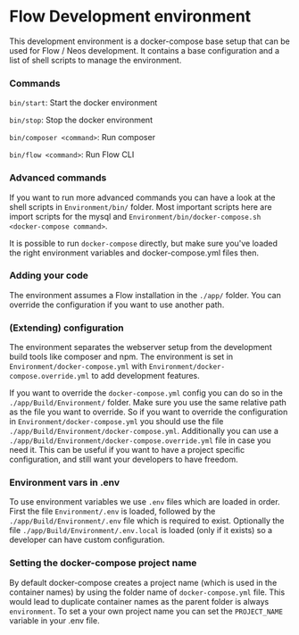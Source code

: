 Flow Development environment
============================

This development environment is a docker-compose base setup that can be
used for Flow / Neos development. It contains a base configuration and
a list of shell scripts to manage the environment.

### Commands

`bin/start`: Start the docker environment

`bin/stop`: Stop the docker environment

`bin/composer <command>`: Run composer

`bin/flow <command>`: Run Flow CLI

### Advanced commands

If you want to run more advanced commands you can have a look at the shell
scripts in `Environment/bin/` folder. Most important scripts here are import
scripts for the mysql and `Environment/bin/docker-compose.sh <docker-compose command>`.

It is possible to run `docker-compose` directly, but make sure you've loaded the right
environment variables and docker-compose.yml files then.

### Adding your code

The environment assumes a Flow installation in the `./app/` folder. You
can override the configuration if you want to use another path.

### (Extending) configuration

The environment separates the webserver setup from the development build
tools like composer and npm. The environment is set in `Environment/docker-compose.yml`
with `Environment/docker-compose.override.yml` to add development features.

If you want to override the `docker-compose.yml` config you can do so in the
`./app/Build/Environment/` folder. Make sure you use the same relative path as
the file you want to override. So if you want to override the configuration in
`Environment/docker-compose.yml` you should use the file 
`./app/Build/Environment/docker-compose.yml`. Additionally you can use a
`./app/Build/Environment/docker-compose.override.yml` file in case you need it.
This can be useful if you want to have a project specific configuration, and
still want your developers to have freedom.

### Environment vars in .env

To use environment variables we use `.env` files which are loaded in order. First
the file `Environment/.env` is loaded, followed by the `./app/Build/Environment/.env`
file which is required to exist. Optionally the file `./app/Build/Environment/.env.local`
is loaded (only if it exists) so a developer can have custom configuration.

### Setting the docker-compose project name

By default docker-compose creates a project name (which is used in the container names)
by using the folder name of `docker-compose.yml` file. This would lead to duplicate container
names as the parent folder is always `environment`. To set a your own project name you
can set the `PROJECT_NAME` variable in your .env file.
